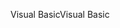 <span data-ttu-id="63304-101">Visual Basic</span><span class="sxs-lookup"><span data-stu-id="63304-101">Visual Basic</span></span>